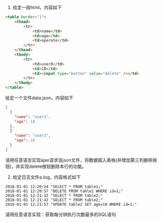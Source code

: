 1. 给定一段html，内容如下
```html
<table border="1">
	<thead>
		<tr>
			<td>name</td>
			<td>age</td>
			<td>operate</td>
		</tr>
	</thead>
	<tbody>
		<tr>
			<td>user0</td>
			<td>18</td>
			<td><input type="button" value="delete" /></td>
		</tr>
	</tbody>
</table>
```

给定一个文件data.json，内容如下
```json
[
  {
    "name": "user1",
    "age": 18
  },
  {
    "name": "user2",
    "age": 18
  }
]
```

请用任意语言实现ajax请求该json文件，将数据插入表格(并增加第三列删除按钮)，并实现delete按钮删除本行的功能。

2. 给定日志文件a.log，内容格式如下
```text
2018-01-01 12:20:24 "SELECT * FROM table1;"
2018-01-01 12:20:57 "DELETE FROM table1 WHERE id=1;"
2018-01-01 12:21:32 "SELECT * FROM table2;"
2018-01-01 12:21:42 "SELECT * FROM table2;"
2018-01-01 12:21:57 "UPDATE table2 SET age=18 WHERE id=1;"
```

请用任意语言实现：获取每分钟执行次数最多的SQL语句
